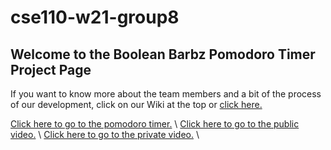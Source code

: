 # cse110-w21-group8
## Welcome to the Boolean Barbz Pomodoro Timer Project Page

If you want to know more about the team members and a bit of the process of our development, click on our Wiki at the top or [click here.](https://github.com/elliscchang/cse110-w21-group8/wiki)


[Click here to go to the pomodoro timer.](https://elliscchang.github.io/cse110-w21-group8/) \\
[Click here to go to the public video.]() \\
[Click here to go to the private video.]() \\
